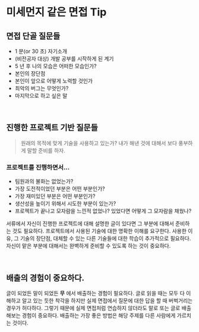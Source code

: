 # 미세먼지 같은 면접 Tip

## 면접 단골 질문들

* 1 분(or 30 초) 자기소개
* (비전공자 대상) 개발 공부를 시작하게 된 계기
* 5 년 후 나의 모습은 어떠한 모습인가?
* 본인의 장단점
* 본인이 앞으로 어떻게 노력할 것인가
* 최악의 버그는 무엇인가?
* 마지막으로 하고 싶은 말

<br/>

## 진행한 프로젝트 기반 질문들

> 원래의 목적에 맞게 기술을 사용하고 있는가? 내가 해낸 것에 대해서 보다 풍부하게 말할 준비를 하자.

### 프로젝트를 진행하면서...

* 팀원과의 불화는 없었는가?
* 가장 도전적이었던 부분은 어떤 부분인가?
* 가장 재미있던 부분은 어떤 부분인가?
* 생산성을 높이기 위해서 시도한 부분이 있는가?
* 프로젝트가 끝나고 모자람을 느낀적 없었나? 있었다면 어떻게 그 모자람을 채웠나?

서류에서 자신이 진행한 프로젝트에 대해 설명한 글이 있다면 그 부분에 대해서 준비하는 것도 필요하다. 프로젝트에서 사용된 기술에 대한 명확한 이해를 요구한다. 사용한 이유, 그 기술의 장단점, 대체할 수 있는 다른 기술들에 대한 학습이 추가적으로 필요하다. 자신이 맡은 부분에 대해서는 완벽하게 준비할 수 있도록 하는 것이 중요하다.

<br/>

## 배출의 경험이 중요하다.

글이 되었든 말이 되었든 **무** 에서 배출하는 경험이 필요하다. 글로 읽을 때는 모두 다 이해하고 알고 있는 듯한 착각을 하지만 실제 면접에서 질문에 대한 답을 할 때 버벅거리는 경우가 허다하다. 그렇기 때문에 실제 면접처럼 연습하지 않더라도 말로 또는 글로 배출해보는 경험이 중요하다. 배출하는 가장 좋은 방법은 해당 주제를 다른 사람에게 가르치는 것이다.
